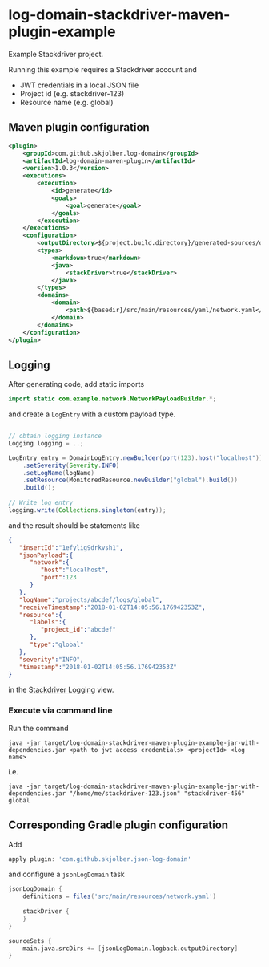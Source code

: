 # log-domain-stackdriver-maven-plugin-example
Example Stackdriver project. 

Running this example requires a Stackdriver account and

  * JWT credentials in a local JSON file
  * Project id (e.g. stackdriver-123)
  * Resource name (e.g. global)
      
## Maven plugin configuration

```xml
<plugin>
    <groupId>com.github.skjolber.log-domain</groupId>
    <artifactId>log-domain-maven-plugin</artifactId>
    <version>1.0.3</version>
    <executions>
        <execution>
            <id>generate</id>
            <goals>
                <goal>generate</goal>
            </goals>
        </execution>
    </executions>
    <configuration>
        <outputDirectory>${project.build.directory}/generated-sources/domain-log-codegen</outputDirectory>
        <types>
            <markdown>true</markdown>
            <java>
                <stackDriver>true</stackDriver>
            </java>
        </types>        
        <domains>
            <domain>
                <path>${basedir}/src/main/resources/yaml/network.yaml</path>
            </domain>
        </domains>
    </configuration>
</plugin>
```

## Logging
After generating code, add static imports

```java
import static com.example.network.NetworkPayloadBuilder.*;
```

and create a `LogEntry` with a custom payload type.

```java

// obtain logging instance
Logging logging = ..;

LogEntry entry = DomainLogEntry.newBuilder(port(123).host("localhost"))
    .setSeverity(Severity.INFO)
    .setLogName(logName)
    .setResource(MonitoredResource.newBuilder("global").build())
    .build();
    
// Write log entry
logging.write(Collections.singleton(entry));
```

and the result should be statements like

```json
{  
   "insertId":"1efylig9drkvsh1",
   "jsonPayload":{  
      "network":{  
         "host":"localhost",
         "port":123
      }
   },
   "logName":"projects/abcdef/logs/global",
   "receiveTimestamp":"2018-01-02T14:05:56.176942353Z",
   "resource":{  
      "labels":{  
         "project_id":"abcdef"
      },
      "type":"global"
   },
   "severity":"INFO",
   "timestamp":"2018-01-02T14:05:56.176942353Z"
}
```
in the [Stackdriver Logging] view. 

### Execute via command line
Run the command

    java -jar target/log-domain-stackdriver-maven-plugin-example-jar-with-dependencies.jar <path to jwt access credentials> <projectId> <log name>

i.e.

    java -jar target/log-domain-stackdriver-maven-plugin-example-jar-with-dependencies.jar "/home/me/stackdriver-123.json" "stackdriver-456" global
    
## Corresponding Gradle plugin configuration
Add

```groovy
apply plugin: 'com.github.skjolber.json-log-domain'
```

and configure a `jsonLogDomain` task

```groovy
jsonLogDomain { 
	definitions = files('src/main/resources/network.yaml')
	
	stackDriver {
	}
}

sourceSets {
    main.java.srcDirs += [jsonLogDomain.logback.outputDirectory]
}
```

[Stackdriver Logging]:			https://console.cloud.google.com/logs